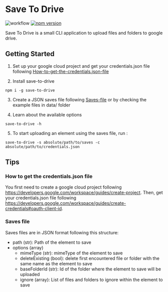 # Save To Drive

![workflow](https://github.com/Mozenn/save-to-drive/actions/workflows/publish.yml/badge.svg)
[![npm version](https://badge.fury.io/js/save-to-drive.svg)](https://badge.fury.io/js/save-to-drive)

Save To Drive is a small CLI application to upload files and folders to google drive.

## Getting Started

1. Set up your google cloud project and get your credentials.json file following [How-to-get-the-credentials.json-file](#How-to-get-the-credentials.json-file)

2. Install save-to-drive

```console
npm i -g save-to-drive
```

3. Create a JSON saves file following [Saves-file](#Saves-file) or by checking the example files in data/ folder

4. Learn about the available options

```console
save-to-drive -h
```

5. To start uploading an element using the saves file, run :

```console
save-to-drive -s absolute/path/to/saves -c absolute/path/to/credentials.json
```

## Tips

### How to get the credentials.json file

You first need to create a google cloud project following https://developers.google.com/workspace/guides/create-project.
Then, get your credentials.json file following https://developers.google.com/workspace/guides/create-credentials#oauth-client-id.

### Saves file

Saves files are in JSON format following this structure:

- path (str): Path of the element to save
- options (array)
  - mimeType (str): mimeType of the element to save
  - deleteExisting (bool): delete first encountered file or folder with the same name as the element to save
  - baseFolderId (str): Id of the folder where the element to save will be uploaded
  - ignore (array): List of files and folders to ignore within the element to save
